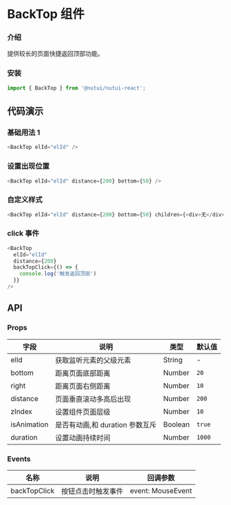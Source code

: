 # BackTop 组件

### 介绍

提供较长的页面快捷返回顶部功能。

### 安装

```javascript
import { BackTop } from '@nutui/nutui-react';
```

## 代码演示

### 基础用法 1

```js
<BackTop elId="elId" />
```

### 设置出现位置

```js
<BackTop elId="elId" distance={200} bottom={50} />
```

### 自定义样式

```js
<BackTop elId="elId" distance={200} bottom={50} children={<div>无</div>} />
```

### click 事件

```js
<BackTop
  elId="elId"
  distance={200}
  backTopClick={() => {
    console.log('触发返回顶部')
  }}
/>
```

## API

### Props

| 字段        | 说明                            | 类型    | 默认值 |
| ----------- | ------------------------------- | ------- | ------ |
| elId        | 获取监听元素的父级元素          | String  | -      |
| bottom      | 距离页面底部距离                | Number  | `20`   |
| right       | 距离页面右侧距离                | Number  | `10`   |
| distance    | 页面垂直滚动多高后出现          | Number  | `200`  |
| zIndex      | 设置组件页面层级                | Number  | `10`   |
| isAnimation | 是否有动画,和 duration 参数互斥 | Boolean | `true` |
| duration    | 设置动画持续时间                | Number  | `1000` |

### Events

| 名称         | 说明               | 回调参数          |
| ------------ | ------------------ | ----------------- |
| backTopClick | 按钮点击时触发事件 | event: MouseEvent |
